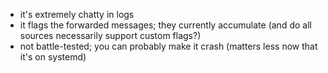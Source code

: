 * it's extremely chatty in logs
* it flags the forwarded messages; they currently accumulate (and do all sources necessarily support custom flags?)
* not battle-tested; you can probably make it crash (matters less now that it's on systemd)
